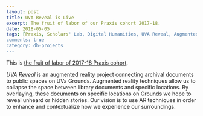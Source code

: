 ```yaml
---
layout: post
title: UVA Reveal is Live
excerpt: The fruit of labor of our Praxis cohort 2017-18.
date: 2018-05-05
tags: [Praxis, Scholars' Lab, Digital Humanities, UVA Reveal, Augmented Reality]
comments: true
category: dh-projects
---
```


This is [the fruit of labor of 2017-18 Praxis cohort](http://reveal.scholarslab.org/).

_UVA Reveal_ is an augmented reality project connecting archival documents to public spaces on UVa Grounds. Augmented reality techniques allow us to collapse the space between library documents and specific locations. By overlaying, these documents on specific locations on Grounds we hope to reveal unheard or hidden stories. Our vision is to use AR techniques in order to enhance and contextualize how we experience our surroundings.
